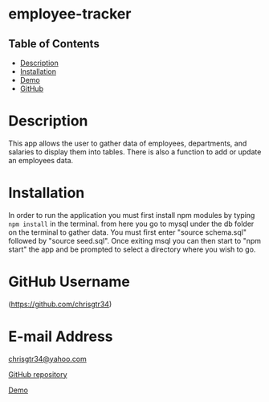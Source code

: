 # employee-tracker
  ## Table of Contents
  * [Description](#description)
  * [Installation](#installation)
  * [Demo](#demo)
  * [GitHub](#github)
  
  # Description
  This app allows the user to gather data of employees, departments, and salaries to display them into tables. There is also a function to add or update an employees data. 

  # Installation
  In order to run the application you must first install npm modules by typing `npm install` in the terminal. from here you go to mysql under the db folder on the terminal to gather data. You must first enter "source schema.sql" followed by "source seed.sql". Once exiting msql you can then start to "npm start" the app and be prompted to select a directory where you wish to go. 

  # GitHub Username
 (https://github.com/chrisgtr34)


  # E-mail Address
  chrisgtr34@yahoo.com
 

[GitHub repository](https://github.com/chrisgtr34/team-profile-generator)

[Demo](https://drive.google.com/file/d/1mI0c0j6XhLw0ecLIMYdch3tF9JBuWLGx/view)
